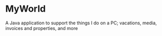 # MyWorld
A Java application to support the things I do on a PC; vacations, media, invoices and properties, and more
